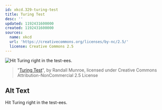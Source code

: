 ```yaml
---
id: xkcd.329-turing-test
title: Turing Test
desc: ''
updated: 1192431600000
created: 1192431600000
sources:
  name: xkcd
  url: 'https://creativecommons.org/licenses/by-nc/2.5/'
  license: Creative Commons 2.5
---
```

![Hit Turing right in the test-ees.](https://imgs.xkcd.com/comics/turing_test.png)
> "[Turing Test](https://xkcd.com/329/)", by Randall Munroe, licensed under Creative Commons Attribution-NonCommercial 2.5 License

## Alt Text
Hit Turing right in the test-ees.
